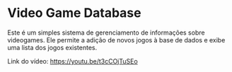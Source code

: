 # Video Game Database

Este é um simples sistema de gerenciamento de informações sobre videogames. Ele permite a adição de novos jogos à base de dados e exibe uma lista dos jogos existentes.

Link do vídeo: https://youtu.be/t3cCOjTuSEo
